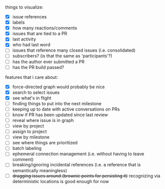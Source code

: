 things to visualize:

* [x] issue references
* [x] labels
* [x] how many reactions/comments
* [x] issues that are tied to a PR
* [x] last activity
* [x] who had last word
* [ ] issues that reference many closed issues (i.e. consolidated)
* [ ] subscribers? (is that the same as 'participants'?)
* [ ] has the author ever submitted a PR
* [ ] has the PR build passed?

features that i care about:

* [x] force-directed graph would probably be nice
* [x] search to select issues
* [x] see what's in flight
* [ ] finding things to put into the next milestone
* [ ] keeping up to date with active conversations on PRs
* [ ] know if PR has been updated since last review
* [ ] reveal where issue is in graph
* [ ] view by project
* [ ] assign to project
* [ ] view by milestone
* [ ] see where things are prioritized
* [ ] batch labeling
* [ ] ephemeral connection management (i.e. without having to leave comment)
* [ ] breaking/ignoring incidental references (i.e. a reference that is semantically meaningless)
* [ ] ~~dragging issues around (brownie points for persisting it)~~ recognizing via deterministic locations is good enough for now
